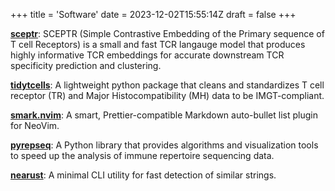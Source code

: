 +++
title = 'Software'
date = 2023-12-02T15:55:14Z
draft = false
+++

[**sceptr**](https://pypi.org/project/sceptr/): SCEPTR (Simple Contrastive Embedding of the Primary sequence of T cell Receptors) is a small and fast TCR langauge model that produces highly informative TCR embeddings for accurate downstream TCR specificity prediction and clustering.

[**tidytcells**](https://pypi.org/project/tidytcells/): A lightweight python package that cleans and standardizes T cell receptor (TR) and Major Histocompatibility (MH) data to be IMGT-compliant.

[**smark.nvim**](https://github.com/yutanagano/smark.nvim): A smart, Prettier-compatible Markdown auto-bullet list plugin for NeoVim.

[**pyrepseq**](https://pypi.org/project/pyrepseq/): A Python library that provides algorithms and visualization tools to speed up the analysis of immune repertoire sequencing data.

[**nearust**](https://github.com/yutanagano/nearust): A minimal CLI utility for fast detection of similar strings.

